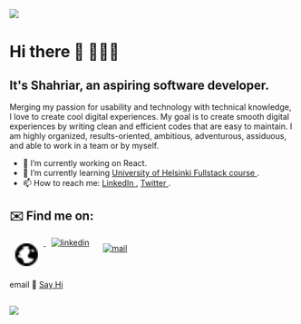 ![](https://visitor-badge.laobi.icu/badge?page_id=shahsau.shahsau)
# Hi there 👋 👨🏽‍💻
## It's Shahriar, an aspiring software developer.
Merging my passion for usability and technology with technical knowledge, I love to create cool digital experiences. ​My goal is to create smooth digital experiences by writing clean and efficient codes that are easy to maintain. I am highly organized, results-oriented, ambitious, adventurous, assiduous​, and able to work in a team or by myself.
- 🔭 I’m currently working on React.
- 🌱 I’m currently learning <a href="https://fullstackopen.com/en/">University of Helsinki Fullstack course </a>. 
- 📫 How to reach me: <a href="https://www.linkedin.com/in/shahriar-karim-saurov-53a6ba4b/"> LinkedIn </a>, <a href="https://twitter.com/saurov_shahriar"> Twitter </a>. 

## ✉️ Find me on:


<p align="flex">
 <a href="" target="_blank" rel="noopener noreferrer"> <img align="center" src="https://raw.githubusercontent.com/iconic/open-iconic/master/svg/globe.svg" alt="website" height="40" style="vertical-align:top; margin:10px"> </a>
 <a href="https://www.linkedin.com/in/shahriar-karim-saurov-53a6ba4b/" target="_blank" rel="noopener noreferrer"> <img align="center" src="https://cdn.jsdelivr.net/npm/simple-icons@v3/icons/linkedin.svg" alt="linkedin" height="40" style="vertical-align:top; margin:0px 10px"></a>
 <a href="mailto:cioannou1997@gmail.com"> <img align="center" src="https://cdn.jsdelivr.net/npm/simple-icons@v3/icons/gmail.svg" alt="mail" height="40" style="vertical-align:top; margin:10px"></a>
</p>
 email  📧  <a href = "mailto: shahriarksaurov@gmail.com"> Say Hi</a>

##
<img src="https://github-readme-stats.vercel.app/api?username=shahsau&&show_icons=true&title_color=ffffff&icon_color=bb2acf&text_color=daf7dc&bg_color=151515">
<!--
**ShahSau/ShahSau** is a ✨ _special_ ✨ repository because its `README.md` (this file) appears on your GitHub profile.

Here are some ideas to get you started:

- 🔭 I’m currently working on ...
- 🌱 I’m currently learning ...
- 👯 I’m looking to collaborate on ...
- 🤔 I’m looking for help with ...
- 💬 Ask me about ...
- 📫 How to reach me: ...
- 😄 Pronouns: ...
- ⚡ Fun fact: ...
- email 
-->
